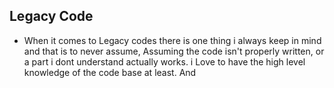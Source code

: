 ## Legacy Code

- When it comes to Legacy codes there is one thing i always keep in mind
and that is to never assume, Assuming the code isn't properly written, or a part i dont understand actually works. i Love to have the high level knowledge of the code base at least. And 